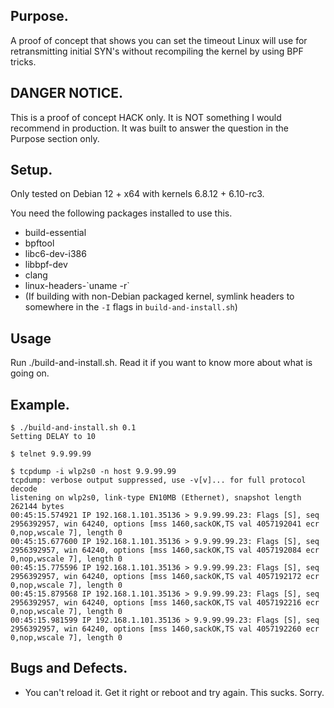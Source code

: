 ## Purpose.

A proof of concept that shows you can set the timeout Linux will use for retransmitting initial SYN's without recompiling the kernel by using BPF tricks.

## DANGER NOTICE.

This is a proof of concept HACK only. It is NOT something I would recommend in production. It was built to answer the question in the Purpose section only.

## Setup.

Only tested on Debian 12 + x64 with kernels 6.8.12 + 6.10-rc3.

You need the following packages installed to use this.

- build-essential
- bpftool
- libc6-dev-i386
- libbpf-dev
- clang
- linux-headers-\`uname -r\`
- (If building with non-Debian packaged kernel, symlink headers to somewhere in the `-I` flags in `build-and-install.sh`)

## Usage

Run ./build-and-install.sh. Read it if you want to know more about what is going on.

## Example.

```
$ ./build-and-install.sh 0.1
Setting DELAY to 10

$ telnet 9.9.99.99

$ tcpdump -i wlp2s0 -n host 9.9.99.99
tcpdump: verbose output suppressed, use -v[v]... for full protocol decode
listening on wlp2s0, link-type EN10MB (Ethernet), snapshot length 262144 bytes
00:45:15.574921 IP 192.168.1.101.35136 > 9.9.99.99.23: Flags [S], seq 2956392957, win 64240, options [mss 1460,sackOK,TS val 4057192041 ecr 0,nop,wscale 7], length 0
00:45:15.677600 IP 192.168.1.101.35136 > 9.9.99.99.23: Flags [S], seq 2956392957, win 64240, options [mss 1460,sackOK,TS val 4057192084 ecr 0,nop,wscale 7], length 0
00:45:15.775596 IP 192.168.1.101.35136 > 9.9.99.99.23: Flags [S], seq 2956392957, win 64240, options [mss 1460,sackOK,TS val 4057192172 ecr 0,nop,wscale 7], length 0
00:45:15.879568 IP 192.168.1.101.35136 > 9.9.99.99.23: Flags [S], seq 2956392957, win 64240, options [mss 1460,sackOK,TS val 4057192216 ecr 0,nop,wscale 7], length 0
00:45:15.981599 IP 192.168.1.101.35136 > 9.9.99.99.23: Flags [S], seq 2956392957, win 64240, options [mss 1460,sackOK,TS val 4057192260 ecr 0,nop,wscale 7], length 0
```

## Bugs and Defects.

- You can't reload it. Get it right or reboot and try again. This sucks. Sorry.

